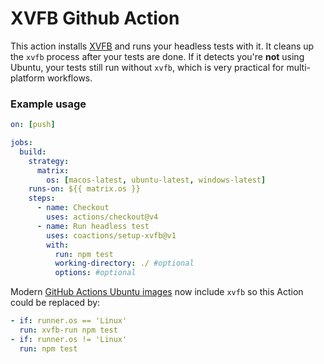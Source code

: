 # XVFB Github Action

This action installs [XVFB](http://elementalselenium.com/tips/38-headless) and runs your headless tests with it. It cleans up the `xvfb` process after your tests are done. If it detects you're **not** using Ubuntu, your tests still run without `xvfb`, which is very practical for multi-platform workflows.

### Example usage

```yml
on: [push]

jobs:
  build:
    strategy:
      matrix:
        os: [macos-latest, ubuntu-latest, windows-latest]
    runs-on: ${{ matrix.os }}
    steps:
      - name: Checkout
        uses: actions/checkout@v4
      - name: Run headless test
        uses: coactions/setup-xvfb@v1
        with:
          run: npm test
          working-directory: ./ #optional
          options: #optional
```

Modern [GitHub Actions Ubuntu images](https://github.com/actions/runner-images/tree/main/images/ubuntu) now include `xvfb` so this Action could be replaced by:

```yml
- if: runner.os == 'Linux'
  run: xvfb-run npm test
- if: runner.os != 'Linux'
  run: npm test
```
